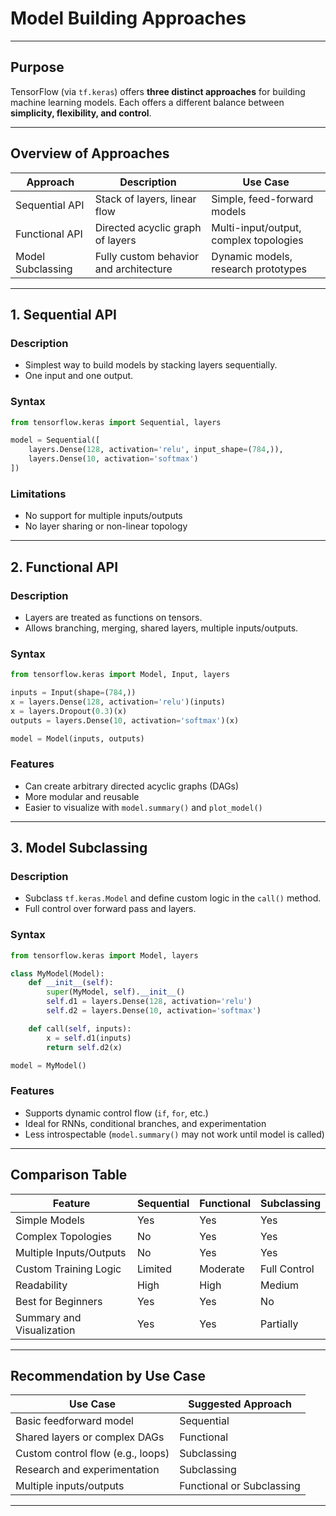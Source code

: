 # Model Building Approaches

---

## Purpose

TensorFlow (via `tf.keras`) offers **three distinct approaches** for building machine learning models. Each offers a different balance between **simplicity, flexibility, and control**.

---

## Overview of Approaches

| Approach          | Description                            | Use Case                               |
| ----------------- | -------------------------------------- | -------------------------------------- |
| Sequential API    | Stack of layers, linear flow           | Simple, feed-forward models            |
| Functional API    | Directed acyclic graph of layers       | Multi-input/output, complex topologies |
| Model Subclassing | Fully custom behavior and architecture | Dynamic models, research prototypes    |

---

## 1. Sequential API

### Description

* Simplest way to build models by stacking layers sequentially.
* One input and one output.

### Syntax

```python
from tensorflow.keras import Sequential, layers

model = Sequential([
    layers.Dense(128, activation='relu', input_shape=(784,)),
    layers.Dense(10, activation='softmax')
])
```

### Limitations

* No support for multiple inputs/outputs
* No layer sharing or non-linear topology

---

## 2. Functional API

### Description

* Layers are treated as functions on tensors.
* Allows branching, merging, shared layers, multiple inputs/outputs.

### Syntax

```python
from tensorflow.keras import Model, Input, layers

inputs = Input(shape=(784,))
x = layers.Dense(128, activation='relu')(inputs)
x = layers.Dropout(0.3)(x)
outputs = layers.Dense(10, activation='softmax')(x)

model = Model(inputs, outputs)
```

### Features

* Can create arbitrary directed acyclic graphs (DAGs)
* More modular and reusable
* Easier to visualize with `model.summary()` and `plot_model()`

---

## 3. Model Subclassing

### Description

* Subclass `tf.keras.Model` and define custom logic in the `call()` method.
* Full control over forward pass and layers.

### Syntax

```python
from tensorflow.keras import Model, layers

class MyModel(Model):
    def __init__(self):
        super(MyModel, self).__init__()
        self.d1 = layers.Dense(128, activation='relu')
        self.d2 = layers.Dense(10, activation='softmax')

    def call(self, inputs):
        x = self.d1(inputs)
        return self.d2(x)

model = MyModel()
```

### Features

* Supports dynamic control flow (`if`, `for`, etc.)
* Ideal for RNNs, conditional branches, and experimentation
* Less introspectable (`model.summary()` may not work until model is called)

---

## Comparison Table

| Feature                   | Sequential | Functional | Subclassing  |
| ------------------------- | ---------- | ---------- | ------------ |
| Simple Models             | Yes        | Yes        | Yes          |
| Complex Topologies        | No         | Yes        | Yes          |
| Multiple Inputs/Outputs   | No         | Yes        | Yes          |
| Custom Training Logic     | Limited    | Moderate   | Full Control |
| Readability               | High       | High       | Medium       |
| Best for Beginners        | Yes        | Yes        | No           |
| Summary and Visualization | Yes        | Yes        | Partially    |

---

## Recommendation by Use Case

| Use Case                          | Suggested Approach        |
| --------------------------------- | ------------------------- |
| Basic feedforward model           | Sequential                |
| Shared layers or complex DAGs     | Functional                |
| Custom control flow (e.g., loops) | Subclassing               |
| Research and experimentation      | Subclassing               |
| Multiple inputs/outputs           | Functional or Subclassing |

---
